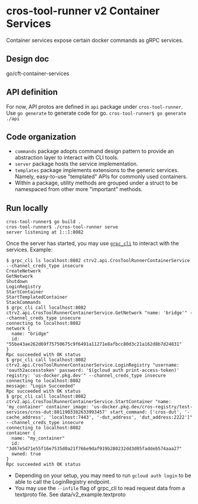# cros-tool-runner v2 Container Services

Container services expose certain docker commands as gRPC services.

## Design doc
go/cft-container-services

## API definition
For now, API protos are defined in `api` package under `cros-tool-runner`.
Use `go generate` to generate code for go.
`cros-tool-runner$ go generate ./api`

## Code organization
- `commands` package adopts command design pattern to provide an abstraction
  layer to interact with CLI tools.
- `server` package hosts the service implementation.
- `templates` package implements extensions to the generic services.
  Namely, easy-to-use "templated" APIs for commonly used containers.
- Within a package, utility methods are grouped under a struct to be
  namespaced from other more "important" methods.

## Run locally
```shell
cros-tool-runner$ go build .
cros-tool-runner$ ./cros-tool-runner serve
server listening at [::]:8082
```
Once the server has started, you may use [`grpc_cli`](http://go/grpc_cli) to
interact with the services. Example:
```shell
$ grpc_cli ls localhost:8082 ctrv2.api.CrosToolRunnerContainerService --channel_creds_type insecure
CreateNetwork
GetNetwork
Shutdown
LoginRegistry
StartContainer
StartTemplatedContainer
StackCommands
$ grpc_cli call localhost:8082 ctrv2.api.CrosToolRunnerContainerService.GetNetwork "name: 'bridge'" --channel_creds_type insecure
connecting to localhost:8082
network {
  name: "bridge"
  id: "55be43ae262d69f75750675c9f6491a11271e8afbcc80d3c21a162d8b7d24831"
}
Rpc succeeded with OK status
$ grpc_cli call localhost:8082 ctrv2.api.CrosToolRunnerContainerService.LoginRegistry "username: 'oauth2accesstoken' password: '$(gcloud auth print-access-token)' registry: 'us-docker.pkg.dev'" --channel_creds_type insecure
connecting to localhost:8082
message: "Login Succeeded"
Rpc succeeded with OK status
$ grpc_cli call localhost:8082 ctrv2.api.CrosToolRunnerContainerService.StartContainer "name: 'my_container' container_image: 'us-docker.pkg.dev/cros-registry/test-services/cros-dut:8811903382633993457' start_command: ['cros-dut', '-cache_address', 'localhost:7443', '-dut_address', 'dut_address:2222']" --channel_creds_type insecure
connecting to localhost:8082
container {
  name: "my_container"
  id: "3d67e5d71e55f16e7535d0a21f766e9daf919b280232dd3d05faddeb574aaa27"
  owned: true
}
Rpc succeeded with OK status
```
* Depending on your setup, you may need to run `gcloud auth login` to be able to
  call the LoginRegistry endpoint.
* You may use the `--infile` flag of grpc_cli to read request data from a
  textproto file. See data/v2_example.textproto
